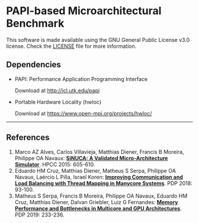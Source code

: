 # PAPI-based Microarchitectural Benchmark

This software is made available using the GNU General Public License v3.0 license. Check the [LICENSE](LICENSE) file for more information.

## Dependencies

* PAPI: Performance Application Programming Interface

  Download at <http://icl.utk.edu/papi>
  
* Portable Hardware Locality (hwloc)

  Download at <https://www.open-mpi.org/projects/hwloc/>  

---

## References
1. Marco AZ Alves, Carlos Villavieja, Matthias Diener, Francis B Moreira, Philippe OA Navaux:
 **[SiNUCA: A Validated Micro-Architecture Simulator](https://doi.org/10.1109/HPCC-CSS-ICESS.2015.166)**. HPCC 2015: 605-610.
2. Eduardo HM Cruz, Matthias Diener, Matheus S Serpa, Philippe OA Navaux, Laércio L Pilla, Israel Koren: **[Improving Communication and Load Balancing with Thread Mapping in Manycore Systems](https://doi.org/10.1109/PDP2018.2018.00021)**. PDP 2018: 93-100.
3. Matheus S Serpa, Francis B Moreira, Philippe OA Navaux, Eduardo HM Cruz, Matthias Diener, Dalvan Griebler, Luiz G Fernandes: **[Memory Performance and Bottlenecks in Multicore and GPU Architectures](https://doi.org/10.1109/EMPDP.2019.8671628)**. PDP 2019: 233-236. 
